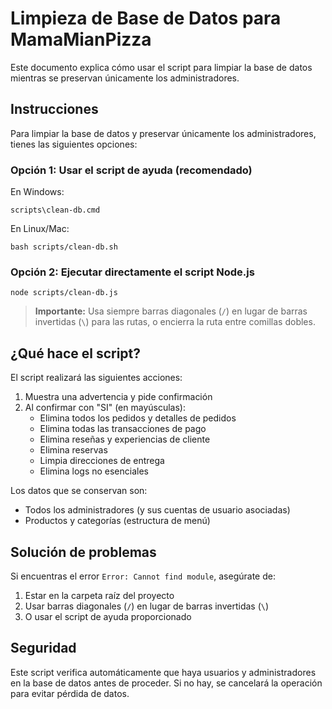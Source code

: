 # Limpieza de Base de Datos para MamaMianPizza

Este documento explica cómo usar el script para limpiar la base de datos mientras se preservan únicamente los administradores.

## Instrucciones

Para limpiar la base de datos y preservar únicamente los administradores, tienes las siguientes opciones:

### Opción 1: Usar el script de ayuda (recomendado)

En Windows:
```
scripts\clean-db.cmd
```

En Linux/Mac:
```
bash scripts/clean-db.sh
```

### Opción 2: Ejecutar directamente el script Node.js

```
node scripts/clean-db.js
```

> **Importante:** Usa siempre barras diagonales (`/`) en lugar de barras invertidas (`\`) para las rutas, o encierra la ruta entre comillas dobles.

## ¿Qué hace el script?

El script realizará las siguientes acciones:

1. Muestra una advertencia y pide confirmación
2. Al confirmar con "SI" (en mayúsculas):
   - Elimina todos los pedidos y detalles de pedidos
   - Elimina todas las transacciones de pago
   - Elimina reseñas y experiencias de cliente
   - Elimina reservas
   - Limpia direcciones de entrega
   - Elimina logs no esenciales

Los datos que se conservan son:
- Todos los administradores (y sus cuentas de usuario asociadas)
- Productos y categorías (estructura de menú)

## Solución de problemas

Si encuentras el error `Error: Cannot find module`, asegúrate de:
1. Estar en la carpeta raíz del proyecto
2. Usar barras diagonales (`/`) en lugar de barras invertidas (`\`)
3. O usar el script de ayuda proporcionado

## Seguridad

Este script verifica automáticamente que haya usuarios y administradores en la base de datos antes de proceder. Si no hay, se cancelará la operación para evitar pérdida de datos.

